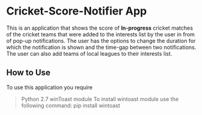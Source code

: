 # Cricket-Score-Notifier App
This is an application that shows the score of **In-progress** cricket matches of the cricket teams that were added to the interests list by the user in from of pop-up notifications. The user has the options to change the duration for which the notification is shown and the time-gap between two notifications. The user can also add teams of local leagues to their interests list.

## How to Use
To use this application you require 
> Python 2.7
> winToast module
To install wintoast module use the following command:
> pip install wintoast
